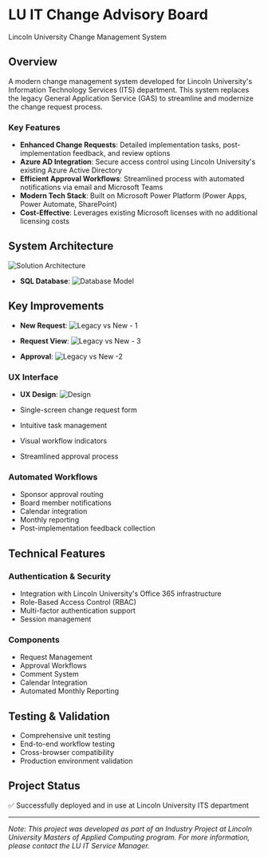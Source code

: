 # LU IT Change Advisory Board
Lincoln University Change Management System

## Overview
A modern change management system developed for Lincoln University's Information Technology Services (ITS) department. This system replaces the legacy General Application Service (GAS) to streamline and modernize the change request process.

### Key Features
- **Enhanced Change Requests**: Detailed implementation tasks, post-implementation feedback, and review options
- **Azure AD Integration**: Secure access control using Lincoln University's existing Azure Active Directory
- **Efficient Approval Workflows**: Streamlined process with automated notifications via email and Microsoft Teams
- **Modern Tech Stack**: Built on Microsoft Power Platform (Power Apps, Power Automate, SharePoint)
- **Cost-Effective**: Leverages existing Microsoft licenses with no additional licensing costs

## System Architecture

![Solution Architecture](https://github.com/user-attachments/assets/c9574463-d04f-4d43-835c-1e16aa08df82)

- **SQL Database**:
![Database Model](https://github.com/user-attachments/assets/eb1a1be1-45b5-4929-8d0a-563ac5a15ccf)

## Key Improvements

- **New Request**:
![Legacy vs New - 1](https://github.com/user-attachments/assets/d30e261b-3b9b-4dc9-9fb0-bf6e547e395b)

- **Request View**:
![Legacy vs New - 3](https://github.com/user-attachments/assets/163e4606-fcb8-46a3-bd92-9721a5360c48)

- **Approval**:
![Legacy vs New -2 ](https://github.com/user-attachments/assets/986a153d-0d54-4370-9255-affa926a7791)

### UX Interface

- **UX Design**:
![Design](https://github.com/user-attachments/assets/c3864903-c910-4914-bb0f-70624d35c7ce)

- Single-screen change request form
- Intuitive task management
- Visual workflow indicators
- Streamlined approval process

### Automated Workflows
- Sponsor approval routing
- Board member notifications
- Calendar integration
- Monthly reporting
- Post-implementation feedback collection

## Technical Features

### Authentication & Security
- Integration with Lincoln University's Office 365 infrastructure
- Role-Based Access Control (RBAC)
- Multi-factor authentication support
- Session management

### Components
- Request Management
- Approval Workflows
- Comment System
- Calendar Integration
- Automated Monthly Reporting 

## Testing & Validation
- Comprehensive unit testing
- End-to-end workflow testing
- Cross-browser compatibility
- Production environment validation

## Project Status
✅ Successfully deployed and in use at Lincoln University ITS department

---
*Note: This project was developed as part of an Industry Project at Lincoln University Masters of Applied Computing program. For more information, please contact the LU IT Service Manager.*
